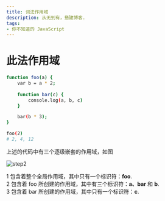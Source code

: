 ```yaml
---
title: 词法作用域
description: 从无到有，搭建博客.
tags:
- 你不知道的 JavaScript
---
```


# 此法作用域

```bash
function foo(a) {
    var b = a * 2;
    
    function bar(c) {
        console.log(a, b, c)
    }

    bar(b * 3);
}

foo(2)
# 2, 4, 12
```

上述的代码中有三个逐级嵌套的作用域，如图 

![step2](https://s3.ax1x.com/2021/02/21/yoF0Ug.png)
 
1 包含着整个全局作用域，其中只有一个标识符：**foo**.<br>
2 包含着 foo 所创建的作用域，其中有三个标识符：**a、bar** 和 **b**.<br>
3 包含着 bar 所创建的作用域，其中只有一个标识符：**c**.<br>